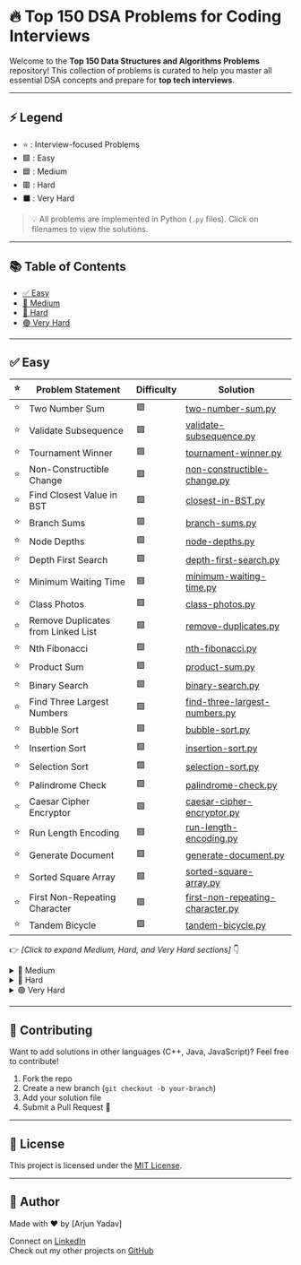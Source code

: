 # 🔥 Top 150 DSA Problems for Coding Interviews

Welcome to the **Top 150 Data Structures and Algorithms Problems** repository! This collection of problems is curated to help you master all essential DSA concepts and prepare for **top tech interviews**.

---

## ⚡ Legend

- ⭐ : Interview-focused Problems  
- 🟩 : Easy  
- 🟦 : Medium  
- 🟥 : Hard  
- ⬛ : Very Hard

> 💡 All problems are implemented in Python (`.py` files). Click on filenames to view the solutions.

---

## 📚 Table of Contents

- [✅ Easy](#✅-easy)
- [🔷 Medium](#🔷-medium)
- [🔴 Hard](#🔴-hard)
- [🟣 Very Hard](#🟣-very-hard)

---

## ✅ Easy

| ⭐ | Problem Statement | Difficulty | Solution |
|----|-------------------|------------|----------|
| ⭐ | Two Number Sum | 🟩 | [two-number-sum.py](two-number-sum.py) |
| ⭐ | Validate Subsequence | 🟩 | [validate-subsequence.py](validate-subsequence.py) |
| ⭐ | Tournament Winner | 🟩 | [tournament-winner.py](tournament-winner.py) |
| ⭐ | Non-Constructible Change | 🟩 | [non-constructible-change.py](non-constructible-change.py) |
| ⭐ | Find Closest Value in BST | 🟩 | [closest-in-BST.py](closest-in-BST.py) |
| ⭐ | Branch Sums | 🟩 | [branch-sums.py](Branchsums.py) |
| ⭐ | Node Depths | 🟩 | [node-depths.py](node-depths.py) |
| ⭐ | Depth First Search | 🟩 | [depth-first-search.py](depth-first-search.py) |
| ⭐ | Minimum Waiting Time | 🟩 | [minimum-waiting-time.py](minimum-waiting-time.py) |
| ⭐ | Class Photos | 🟩 | [class-photos.py](class-photos.py) |
| ⭐ | Remove Duplicates from Linked List | 🟩 | [remove-duplicates.py](remove-duplicates.py) |
| ⭐ | Nth Fibonacci | 🟩 | [nth-fibonacci.py](nth-fibonacci.py) |
| ⭐ | Product Sum | 🟩 | [product-sum.py](product-sum.py) |
| ⭐ | Binary Search | 🟩 | [binary-search.py](Binarysearch.py) |
| ⭐ | Find Three Largest Numbers | 🟩 | [find-three-largest-numbers.py](find-three-largest-numbers.py) |
| ⭐ | Bubble Sort | 🟩 | [bubble-sort.py](bubble-sort.py) |
| ⭐ | Insertion Sort | 🟩 | [insertion-sort.py](insertion-sort.py) |
| ⭐ | Selection Sort | 🟩 | [selection-sort.py](selection-sort.py) |
| ⭐ | Palindrome Check | 🟩 | [palindrome-check.py](palindrome-check.py) |
| ⭐ | Caesar Cipher Encryptor | 🟩 | [caesar-cipher-encryptor.py](caesarCipherEncryptor.py) |
| ⭐ | Run Length Encoding | 🟩 | [run-length-encoding.py](run-length-encoding.py) |
| ⭐ | Generate Document | 🟩 | [generate-document.py](generate-document.py) |
| ⭐ | Sorted Square Array | 🟩 | [sorted-square-array.py](sorted-square-array.py) |
| ⭐ | First Non-Repeating Character | 🟩 | [first-non-repeating-character.py](first-non-repeating-character.py) |
| ⭐ | Tandem Bicycle | 🟩 | [tandem-bicycle.py](tandem-bicycle.py) |

👉 _[Click to expand Medium, Hard, and Very Hard sections]_ 👇

<details>
<summary>🔷 Medium</summary>

| ⭐ | Problem Statement | Difficulty | Solution |
|----|-------------------|------------|----------|
| ⭐ | Three Number Sum | 🟦 | [three-number-sum.py](three-number-sum.py) |
| ⭐ | Smallest Difference | 🟦 | [smallest-difference.py](smallest-difference.py) |
| ⭐ | Move Element to End | 🟦 | [move-element-to-end.py](move-element-to-end.py) |
| ⭐ | Monotonic Array | 🟦 | [monotonic-array.py](monotonic-array.py) |
| ⭐ | Spiral Traverse | 🟦 | [spiral-traverse.py](spiral-traverse.py) |
| ⭐ | Longest Peak | 🟦 | [longest-peak.py](longest-peak.py) |
| ⭐ | Array of Products | 🟦 | [array-of-products.py](array-of-products.py) |
| ⭐ | First Duplicate Value | 🟦 | [first-duplicate-value.py](first-duplicate-value.py) |
| ⭐ | Merge Overlapping Intervals | 🟦 | [merge-overlapping-intervals.py](merge-overlapping-intervals.py) |
| ⭐ | BST Construction | 🟦 | [bst-construction.py](bst-construction.py) |
| ... | *(More in file)* | 🟦 | ... |

</details>

<details>
<summary>🔴 Hard</summary>

| ⭐ | Problem Statement | Difficulty | Solution |
|----|-------------------|------------|----------|
| ⭐ | Four Number Sum | 🟥 | [four-number-sum.py](four-number-sum.py) |
| ⭐ | Subarray Sort | 🟥 | [subarray-sort.py](subarray-sort.py) |
| ⭐ | Largest Range | 🟥 | [largest-range.py](largest-range.py) |
| ⭐ | Min Rewards | 🟥 | [min-rewards.py](min-rewards.py) |
| ⭐ | Zigzag Traverse | 🟥 | [zigzag-traverse.py](zigzag-traverse.py) |
| ⭐ | Same BSTs | 🟥 | [same-bsts.py](same-bsts.py) |
| ... | *(More in file)* | 🟥 | ... |

</details>

<details>
<summary>🟣 Very Hard</summary>

| ⭐ | Problem Statement | Difficulty | Solution |
|----|-------------------|------------|----------|
| ⭐ | Apartment Hunting | ⬛ | [apartment-hunting.py](apartment-hunting.py) |
| ⭐ | Calendar Matching | ⬛ | [calendar-matching.py](calendar-matching.py) |
| ⭐ | Waterfall Streams | ⬛ | [waterfall-streams.py](waterfall-streams.py) |
| ⭐ | Minimum Area Rectangle | ⬛ | [minimum-area-rectangle.py](minimum-area-rectangle.py) |
| ⭐ | Line Through Points | ⬛ | [line-through-points.py](line-through-points.py) |
| ⭐ | A* Algorithm | ⬛ | [A-star-algorithm.py](A-star-algorithm.py) |
| ⭐ | Detect Arbitrage | ⬛ | [detect-arbitrage.py](detect-arbitrage.py) |
| ⭐ | Airport Connections | ⬛ | [airport-connections.py](airport-connections.py) |
| ⭐ | LRU Cache | ⬛ | [LRU-cache.py](LRU-cache.py) |
| ⭐ | Merge Sort | ⬛ | [merge-sort.py](merge-sort.py) |
| ⭐ | Count Inversions | ⬛ | [count-inversions.py](count-inversions.py) |
| ⭐ | Longest Balanced Substring | ⬛ | [longest-balanced-substring.py](longest-balanced-substring.py) |

</details>

---

## 🧠 Contributing

Want to add solutions in other languages (C++, Java, JavaScript)? Feel free to contribute!

1. Fork the repo
2. Create a new branch (`git checkout -b your-branch`)
3. Add your solution file
4. Submit a Pull Request 🎉

---

## 📌 License

This project is licensed under the [MIT License](LICENSE).

---

## 🚀 Author

Made with ❤️ by [Arjun Yadav]

Connect on [LinkedIn](https://www.linkedin.com/in/arjun-yadav-b21133284/)  
Check out my other projects on [GitHub](https://github.com/Arjunyadavsoma)

